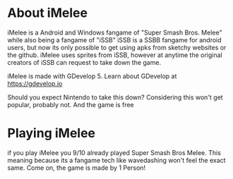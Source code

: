 # About iMelee
iMelee is a Android and Windows fangame of "Super Smash Bros. Melee" while also being a fangame of "iSSB"
iSSB is a SSBB fangame for android users, but now its only possible to get using apks from sketchy websites or the github.
iMelee uses sprites from iSSB, however at anytime the original creators of iSSB can request to take down the game.

iMelee is made with GDevelop 5. Learn about GDevelop at https://gdevelop.io

Should you expect Nintendo to take this down? Considering this won't get popular, probably not. And the game is free

# Playing iMelee
if you play iMelee you 9/10 already played Super Smash Bros Melee. This meaning because its a fangame tech like wavedashing won't feel the exact same. Come on, the game is made by 1 Person!
